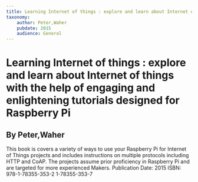 ```yaml
---
title: Learning Internet of things : explore and learn about Internet of things with the help of engaging and enlightening tutorials designed for Raspberry Pi
taxonomy:
	author: Peter,Waher
	pubdate: 2015
	audience: General
---
```

# Learning Internet of things : explore and learn about Internet of things with the help of engaging and enlightening tutorials designed for Raspberry Pi
## By Peter,Waher

This book is covers a variety of ways to use your Raspberry Pi for Internet of Things projects and includes instructions on multiple protocols including HTTP and CoAP.  The projects assume prior proficiency in Raspberry Pi and are targeted for more experienced Makers.
Publication Date: 2015
ISBN: 978-1-78355-353-2 1-78355-353-7